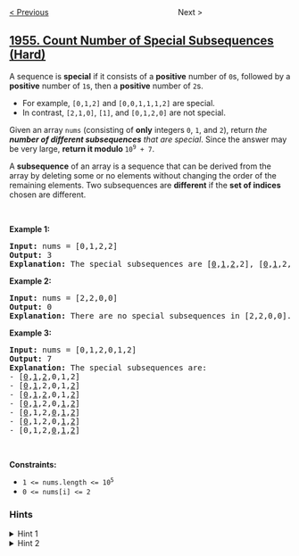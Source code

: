 <!--|This file generated by command(leetcode description); DO NOT EDIT.    |-->
<!--+----------------------------------------------------------------------+-->
<!--|@author    openset <openset.wang@gmail.com>                           |-->
<!--|@link      https://github.com/openset                                 |-->
<!--|@home      https://github.com/openset/leetcode                        |-->
<!--+----------------------------------------------------------------------+-->

[< Previous](../minimum-garden-perimeter-to-collect-enough-apples "Minimum Garden Perimeter to Collect Enough Apples")
　　　　　　　　　　　　　　　　
Next >

## [1955. Count Number of Special Subsequences (Hard)](https://leetcode.com/problems/count-number-of-special-subsequences "统计特殊子序列的数目")

<p>A sequence is <strong>special</strong> if it consists of a <strong>positive</strong> number of <code>0</code>s, followed by a <strong>positive</strong> number of <code>1</code>s, then a <strong>positive</strong> number of <code>2</code>s.</p>

<ul>
	<li>For example, <code>[0,1,2]</code> and <code>[0,0,1,1,1,2]</code> are special.</li>
	<li>In contrast, <code>[2,1,0]</code>, <code>[1]</code>, and <code>[0,1,2,0]</code> are not special.</li>
</ul>

<p>Given an array <code>nums</code> (consisting of <strong>only</strong> integers <code>0</code>, <code>1</code>, and <code>2</code>), return<em> the <strong>number of different subsequences</strong> that are special</em>. Since the answer may be very large, <strong>return it modulo </strong><code>10<sup>9</sup> + 7</code>.</p>

<p>A <strong>subsequence</strong> of an array is a sequence that can be derived from the array by deleting some or no elements without changing the order of the remaining elements. Two subsequences are <strong>different</strong> if the <strong>set of indices</strong> chosen are different.</p>

<p>&nbsp;</p>
<p><strong>Example 1:</strong></p>

<pre>
<strong>Input:</strong> nums = [0,1,2,2]
<strong>Output:</strong> 3
<strong>Explanation:</strong> The special subsequences are [<u>0</u>,<u>1</u>,<u>2</u>,2], [<u>0</u>,<u>1</u>,2,<u>2</u>], and [<u>0</u>,<u>1</u>,<u>2</u>,<u>2</u>].
</pre>

<p><strong>Example 2:</strong></p>

<pre>
<strong>Input:</strong> nums = [2,2,0,0]
<strong>Output:</strong> 0
<strong>Explanation:</strong> There are no special subsequences in [2,2,0,0].
</pre>

<p><strong>Example 3:</strong></p>

<pre>
<strong>Input:</strong> nums = [0,1,2,0,1,2]
<strong>Output:</strong> 7
<strong>Explanation:</strong> The special subsequences are:
- [<u>0</u>,<u>1</u>,<u>2</u>,0,1,2]
- [<u>0</u>,<u>1</u>,2,0,1,<u>2</u>]
- [<u>0</u>,<u>1</u>,<u>2</u>,0,1,<u>2</u>]
- [<u>0</u>,<u>1</u>,2,0,<u>1</u>,<u>2</u>]
- [<u>0</u>,1,2,<u>0</u>,<u>1</u>,<u>2</u>]
- [<u>0</u>,1,2,0,<u>1</u>,<u>2</u>]
- [0,1,2,<u>0</u>,<u>1</u>,<u>2</u>]
</pre>

<p>&nbsp;</p>
<p><strong>Constraints:</strong></p>

<ul>
	<li><code>1 &lt;= nums.length &lt;= 10<sup>5</sup></code></li>
	<li><code>0 &lt;= nums[i] &lt;= 2</code></li>
</ul>

### Hints
<details>
<summary>Hint 1</summary>
Can we first solve a simpler problem? Counting the number of subsequences with 1s followed by 0s.
</details>

<details>
<summary>Hint 2</summary>
How can we keep track of the partially matched subsequences to help us find the answer?
</details>
